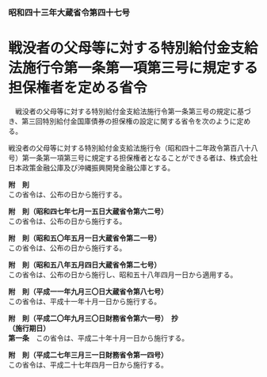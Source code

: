 ### 昭和四十三年大蔵省令第四十七号  
# 戦没者の父母等に対する特別給付金支給法施行令第一条第一項第三号に規定する担保権者を定める省令  
　戦没者の父母等に対する特別給付金支給法施行令第一条第三号の規定に基づき、第三回特別給付金国庫債券の担保権の設定に関する省令を次のように定める。  
  
戦没者の父母等に対する特別給付金支給法施行令（昭和四十二年政令第百八十八号）第一条第一項第三号に規定する担保権者となることができる者は、株式会社日本政策金融公庫及び沖縄振興開発金融公庫とする。  
  
**附　則**  
この省令は、公布の日から施行する。  
  
**附　則（昭和四七年七月一五日大蔵省令第六二号）**  
この省令は、公布の日から施行する。  
  
**附　則（昭和五〇年五月一日大蔵省令第二一号）**  
この省令は、公布の日から施行する。  
  
**附　則（昭和五八年五月四日大蔵省令第二七号）**  
この省令は、公布の日から施行し、昭和五十八年四月一日から適用する。  
  
**附　則（平成一一年九月三〇日大蔵省令第八七号）**  
この省令は、平成十一年十月一日から施行する。  
  
**附　則（平成二〇年九月三〇日財務省令第六一号）　抄**  
**（施行期日）**  
**第一条**　この省令は、平成二十年十月一日から施行する。  
  
**附　則（平成二七年三月三一日財務省令第一四号）**  
この省令は、平成二十七年四月一日から施行する。  
  
